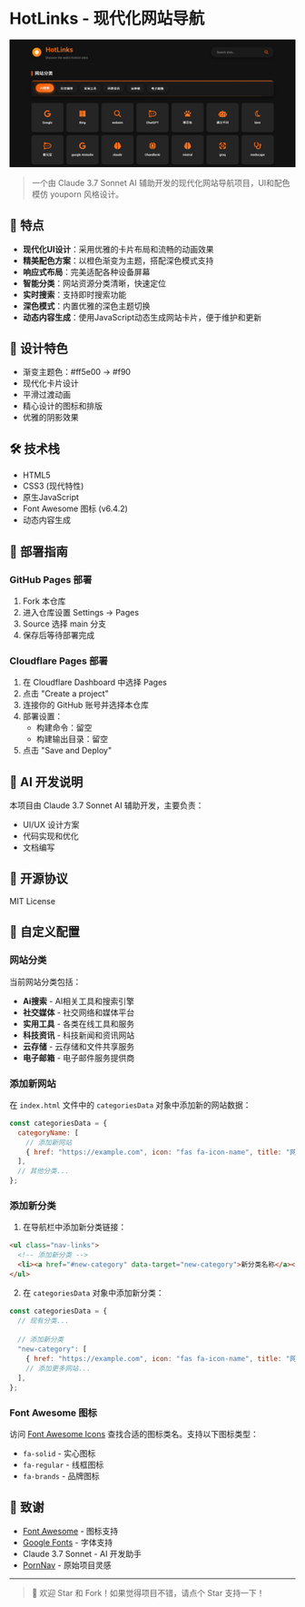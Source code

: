 # HotLinks - 现代化网站导航

![HotLinks Logo](https://github.com/bbylw/claudepornav/blob/main/demo.png)

> 一个由 Claude 3.7 Sonnet AI 辅助开发的现代化网站导航项目，UI和配色模仿 youporn 风格设计。

## 🌟 特点

- **现代化UI设计**：采用优雅的卡片布局和流畅的动画效果
- **精美配色方案**：以橙色渐变为主题，搭配深色模式支持
- **响应式布局**：完美适配各种设备屏幕
- **智能分类**：网站资源分类清晰，快速定位
- **实时搜索**：支持即时搜索功能
- **深色模式**：内置优雅的深色主题切换
- **动态内容生成**：使用JavaScript动态生成网站卡片，便于维护和更新

## 🎨 设计特色

- 渐变主题色：#ff5e00 → #f90
- 现代化卡片设计
- 平滑过渡动画
- 精心设计的图标和排版
- 优雅的阴影效果

## 🛠️ 技术栈

- HTML5
- CSS3 (现代特性)
- 原生JavaScript
- Font Awesome 图标 (v6.4.2)
- 动态内容生成

## 🚀 部署指南

### GitHub Pages 部署

1. Fork 本仓库
2. 进入仓库设置 Settings → Pages
3. Source 选择 main 分支
4. 保存后等待部署完成

### Cloudflare Pages 部署

1. 在 Cloudflare Dashboard 中选择 Pages
2. 点击 "Create a project"
3. 连接你的 GitHub 账号并选择本仓库
4. 部署设置：
   - 构建命令：留空
   - 构建输出目录：留空
5. 点击 "Save and Deploy"

## 🤖 AI 开发说明

本项目由 Claude 3.7 Sonnet AI 辅助开发，主要负责：

- UI/UX 设计方案
- 代码实现和优化
- 文档编写

## 📝 开源协议

MIT License

## 🔧 自定义配置

### 网站分类

当前网站分类包括：

- **Ai搜索** - AI相关工具和搜索引擎
- **社交媒体** - 社交网络和媒体平台
- **实用工具** - 各类在线工具和服务
- **科技资讯** - 科技新闻和资讯网站
- **云存储** - 云存储和文件共享服务
- **电子邮箱** - 电子邮件服务提供商

### 添加新网站

在 `index.html` 文件中的 `categoriesData` 对象中添加新的网站数据：

```javascript
const categoriesData = {
  categoryName: [
    // 添加新网站
    { href: "https://example.com", icon: "fas fa-icon-name", title: "网站名称" },
  ],
  // 其他分类...
};
```

### 添加新分类

1. 在导航栏中添加新分类链接：

```html
<ul class="nav-links">
  <!-- 添加新分类 -->
  <li><a href="#new-category" data-target="new-category">新分类名称</a></li>
</ul>
```

2. 在 `categoriesData` 对象中添加新分类：

```javascript
const categoriesData = {
  // 现有分类...
  
  // 添加新分类
  "new-category": [
    { href: "https://example.com", icon: "fas fa-icon-name", title: "网站名称" },
    // 添加更多网站...
  ],
};
```

### Font Awesome 图标

访问 [Font Awesome Icons](https://fontawesome.com/icons) 查找合适的图标类名。支持以下图标类型：

- `fa-solid` - 实心图标
- `fa-regular` - 线框图标
- `fa-brands` - 品牌图标

## 🙏 致谢

- [Font Awesome](https://fontawesome.com) - 图标支持
- [Google Fonts](https://fonts.google.com) - 字体支持
- Claude 3.7 Sonnet - AI 开发助手
- [PornNav](https://github.com/bbylw/p) - 原始项目灵感

---

> 🎉 欢迎 Star 和 Fork！如果觉得项目不错，请点个 Star 支持一下！
